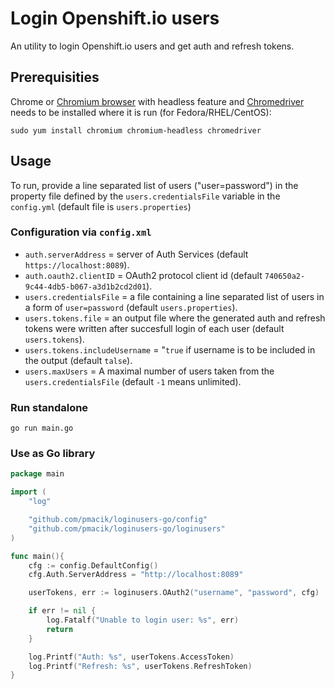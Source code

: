 # Login Openshift.io users

An utility to login Openshift.io users and get auth and refresh tokens.

## Prerequisities

Chrome or [Chromium browser](https://www.chromium.org/Home) with headless feature and [Chromedriver](https://sites.google.com/a/chromium.org/chromedriver/) needs to be installed where it is run (for Fedora/RHEL/CentOS):

```shell
sudo yum install chromium chromium-headless chromedriver
```

## Usage

To run, provide a line separated list of users ("user=password") in the property file defined by the `users.credentialsFile` variable in the `config.yml` (default file is `users.properties`)

### Configuration via `config.xml`

* `auth.serverAddress` = server of Auth Services (default `https://localhost:8089`).
* `auth.oauth2.clientID` = OAuth2 protocol client id (default `740650a2-9c44-4db5-b067-a3d1b2cd2d01`).
* `users.credentialsFile` = a file containing a line separated list of users in a form of `user=password` (default `users.properties`).
* `users.tokens.file` = an output file where the generated auth and refresh tokens were written after succesfull login of each user (default `users.tokens`).
* `users.tokens.includeUsername` = "`true` if username is to be included in the output (default `talse`).
* `users.maxUsers` = A maximal number of users taken from the `users.credentialsFile` (default `-1` means unlimited).

### Run standalone

```shell
go run main.go
```

### Use as Go library

```go
package main

import (
    "log"

    "github.com/pmacik/loginusers-go/config"
    "github.com/pmacik/loginusers-go/loginusers"
)

func main(){
    cfg := config.DefaultConfig()
    cfg.Auth.ServerAddress = "http://localhost:8089"

    userTokens, err := loginusers.OAuth2("username", "password", cfg)

    if err != nil {
        log.Fatalf("Unable to login user: %s", err)
        return
    }

    log.Printf("Auth: %s", userTokens.AccessToken)
    log.Printf("Refresh: %s", userTokens.RefreshToken)
}
```
